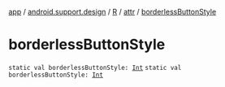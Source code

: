 [app](../../../index.md) / [android.support.design](../../index.md) / [R](../index.md) / [attr](index.md) / [borderlessButtonStyle](.)

# borderlessButtonStyle

`static val borderlessButtonStyle: `[`Int`](https://kotlinlang.org/api/latest/jvm/stdlib/kotlin/-int/index.html)
`static val borderlessButtonStyle: `[`Int`](https://kotlinlang.org/api/latest/jvm/stdlib/kotlin/-int/index.html)